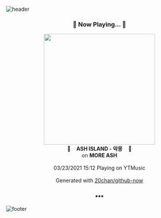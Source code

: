 ![header](https://capsule-render.vercel.app/api?type=wave&height=170&section=header&text=Hi.%20I'm%20SHIFT&fontColor=090707&fontAlignX=45&fontAlignY=65&fontSize=100)

<h3 align="center">🎵 Now Playing... 🎵</h3>
<p align="center">
  <a href="https://music.youtube.com/watch?v=Q0sZX07H2Ew">
    <img width="300" src="https://lh3.googleusercontent.com/DP_fOOsoXNgNwvVCrkzhTluh_Va4w-En43Q5qvufCAIWSSEVEPjOkpQ4xOIXOycNCpcuFhFUUGkMZ9mOYA">
  </a>
  <br>
  🎵&nbsp&nbsp&nbsp <b>ASH ISLAND - 악몽</b> &nbsp&nbsp&nbsp🎵
  <br>
  on <b>MORE ASH</b>
  
  <br />
  <br />
  03/23/2021 15:12 Playing on YTMusic
  <br />
  <br />
  Generated with <a href="https://github.com/20chan/github-now">20chan/github-now</a>
</p>

<h3 align="center">•••</h3>

![footer](https://capsule-render.vercel.app/api?type=wave&height=150&section=footer)
